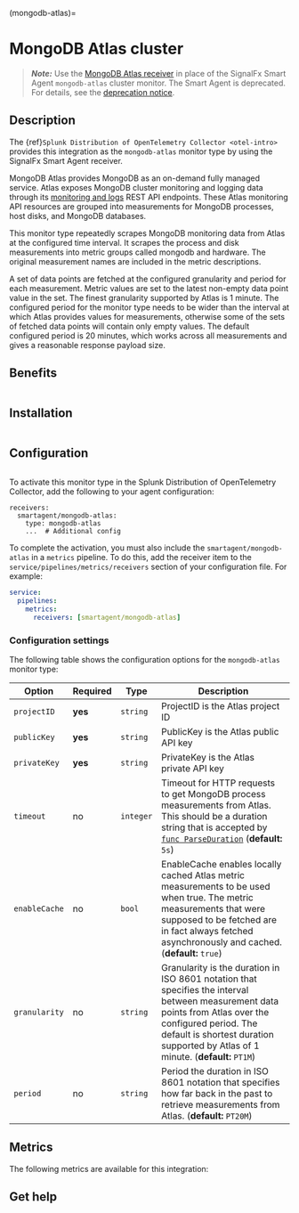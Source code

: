 (mongodb-atlas)=

# MongoDB Atlas cluster

<meta name="description" content="Documentation on the mongodb-atlas monitor">

> _**Note:**_ Use the [MongoDB Atlas receiver](https://docs.splunk.com/Observability/gdi/mongodb-atlas/mongodb-atlas-receiver.html) in place of the SignalFx Smart Agent ``mongodb-atlas`` cluster monitor. The Smart Agent is deprecated. For details, see the [deprecation notice](https://github.com/signalfx/signalfx-agent/blob/main/docs/smartagent-deprecation-notice.md). 

## Description

The {ref}`Splunk Distribution of OpenTelemetry Collector <otel-intro>` provides this integration as the `mongodb-atlas` monitor type by using the SignalFx Smart Agent receiver.

MongoDB Atlas provides MongoDB as an on-demand fully managed service. Atlas exposes MongoDB cluster monitoring and logging data through its [monitoring and logs](https://docs.atlas.mongodb.com/reference/api/monitoring-and-logs/) REST API endpoints. These Atlas monitoring API resources are grouped into measurements for MongoDB processes, host disks, and MongoDB databases.

This monitor type repeatedly scrapes MongoDB monitoring data from Atlas at the configured time interval. It scrapes the process and disk measurements into metric groups called mongodb and hardware. The original measurement names are included in the metric descriptions.

A set of data points are fetched at the configured granularity and period for each measurement. Metric values are set to the latest non-empty data point value in the set. The finest granularity supported by Atlas is 1 minute. The configured period for the monitor type needs to be wider than the interval at which Atlas provides values for measurements, otherwise some of the sets of fetched data points will contain only empty values. The default configured period is 20 minutes, which works across all measurements and gives a reasonable response payload size.

## Benefits

```{include} /_includes/benefits.md
```

## Installation

```{include} /_includes/collector-installation.md
```

## Configuration

```{include} /_includes/configuration.md
```

To activate this monitor type in the Splunk Distribution of OpenTelemetry Collector, add the following to your agent configuration:

```
receivers:
  smartagent/mongodb-atlas:
    type: mongodb-atlas
    ...  # Additional config
```

To complete the activation, you must also include the ``smartagent/mongodb-atlas`` in a ``metrics`` pipeline. To do this, add the receiver item to the ``service/pipelines/metrics/receivers`` section of your configuration file. For example:

```yaml
service:
  pipelines:
    metrics:
      receivers: [smartagent/mongodb-atlas]
```

### Configuration settings

The following table shows the configuration options for the `mongodb-atlas` monitor type:

| Option | Required | Type | Description |
| --- | --- | --- | --- |
| `projectID` | **yes** | `string` | ProjectID is the Atlas project ID |
| `publicKey` | **yes** | `string` | PublicKey is the Atlas public API key |
| `privateKey` | **yes** | `string` | PrivateKey is the Atlas private API key |
| `timeout` | no | `integer` | Timeout for HTTP requests to get MongoDB process measurements from Atlas. This should be a duration string that is accepted by [`func ParseDuration`](https://golang.org/pkg/time/#ParseDuration) (**default:** `5s`) |
| `enableCache` | no | `bool` | EnableCache enables locally cached Atlas metric measurements to be used when true. The metric measurements that were supposed to be fetched are in fact always fetched asynchronously and cached. (**default:** `true`) |
| `granularity` | no | `string` | Granularity is the duration in ISO 8601 notation that specifies the interval between measurement data points from Atlas over the configured period. The default is shortest duration supported by Atlas of 1 minute. (**default:** `PT1M`) |
| `period` | no | `string` | Period the duration in ISO 8601 notation that specifies how far back in the past to retrieve measurements from Atlas. (**default:** `PT20M`) |

## Metrics

The following metrics are available for this integration:

<div class="metrics-yaml" url="https://raw.githubusercontent.com/signalfx/integrations/main/mongodb-atlas/metrics.yaml"></div>

## Get help

```{include} /_includes/troubleshooting.md
```
